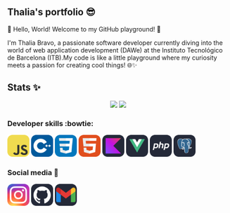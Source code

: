 ## Thalia's portfolio 😎

<p>
  👋 Hello, World! Welcome to my GitHub playground! 🚀
</p>
<p>
  I'm Thalia Bravo, a passionate software developer currently diving into the world of web application development (DAWe) at the Instituto Tecnológico de Barcelona (ITB).My code is like a little playground where my curiosity meets a passion for creating cool things! 🌐✨
</p>

## Stats ✨
<p align="center">
  <img src="https://github-readme-stats.vercel.app/api?username=Thalia2603&show_icons=true&theme=white&hide_border=true" width="400">
  <img src="https://github-readme-streak-stats.herokuapp.com?user=Thalia2603&theme=white&hide_border=true" width="421">
</p>

### Developer skills :bowtie: 
<div>
  <img src="https://github.com/tandpfun/skill-icons/raw/main/icons/JavaScript.svg" alt="JavaScript" width=50px>
  <img src="https://github.com/tandpfun/skill-icons/raw/main/icons/CPP.svg" alt="C++" width=50px>
  <img src="https://github.com/tandpfun/skill-icons/raw/main/icons/CSS.svg" alt="CSS" width=50px>
  <img src="https://github.com/tandpfun/skill-icons/raw/main/icons/HTML.svg" alt="Html" width=50px>
  <img src="https://github.com/tandpfun/skill-icons/raw/main/icons/Kotlin-Dark.svg" alt="Kotlin" width=50px>
  <img src="https://github.com/tandpfun/skill-icons/raw/main/icons/VueJS-Dark.svg" alt="Vue" width=50px>
  <img src="https://github.com/tandpfun/skill-icons/raw/main/icons/PHP-Dark.svg" alt="Php" width=50px>
  <img src="https://github.com/tandpfun/skill-icons/raw/main/icons/PostgreSQL-Dark.svg" alt="PostgreSQL" width=50px>
</div>

### Social media 🤘
<div>
  <img href="https://www.instagram.com/thaliaa_braavo/" src="https://github.com/tandpfun/skill-icons/raw/main/icons/Instagram.svg" alt="Instagram" width=50px>
  <img src="https://github.com/tandpfun/skill-icons/raw/main/icons/Github-Dark.svg" alt="GitHub" width=50px>
  <img src="https://github.com/tandpfun/skill-icons/raw/main/icons/Gmail-Dark.svg" alt="Gmail" width=50px>  
</div>

